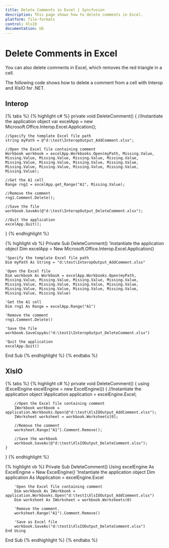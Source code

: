 ```yaml
---
title: Delete Comments in Excel | Syncfusion
description: This page shows how to delete comments in Excel.
platform: file-formats
control: XlsIO
documentation: UG
---
```


# Delete Comments in Excel

You can also delete comments in Excel, which removes the red triangle in a cell.

The following code shows how to delete a comment from a cell with Interop and XlsIO for .NET.

## Interop

{% tabs %}
{% highlight c# %}
private void DeleteComment()
{
    //Instantiate the application object
    var excelApp = new Microsoft.Office.Interop.Excel.Application();

    //Specify the template Excel file path
    string myPath = @"d:\test\InteropOutput_AddComment.xlsx";

    //Open the Excel file containing comment
    Workbook workbook = excelApp.Workbooks.Open(myPath, Missing.Value, Missing.Value, Missing.Value, Missing.Value, Missing.Value, Missing.Value, Missing.Value, Missing.Value, Missing.Value, Missing.Value, Missing.Value, Missing.Value, Missing.Value, Missing.Value);

    //Get the A1 cell
    Range rng1 = excelApp.get_Range("A1", Missing.Value);

    //Remove the comment
    rng1.Comment.Delete();

    //Save the file
    workbook.SaveAs(@"d:\test\InteropOutput_DeleteComment.xlsx");

    //Quit the application
    excelApp.Quit();
}
{% endhighlight %}

{% highlight vb %}
Private Sub DeleteComment()
    'Instantiate the application object
    Dim excelApp = New Microsoft.Office.Interop.Excel.Application()

    'Specify the template Excel file path
    Dim myPath As String = "d:\test\InteropOutput_AddComment.xlsx"

    'Open the Excel file
    Dim workbook As Workbook = excelApp.Workbooks.Open(myPath, Missing.Value, Missing.Value, Missing.Value, Missing.Value, Missing.Value, Missing.Value, Missing.Value, Missing.Value, Missing.Value, Missing.Value, Missing.Value, Missing.Value, Missing.Value, Missing.Value)

    'Get the A1 cell
    Dim rng1 As Range = excelApp.Range("A1")

    'Remove the comment
    rng1.Comment.Delete()

    'Save the file
    workbook.SaveCopyAs("d:\test1\InteropOutput_DeleteComment.xlsx")

    'Quit the application
    excelApp.Quit()
End Sub
{% endhighlight %}
{% endtabs %}

## XlsIO

{% tabs %}
{% highlight c# %}
private void DeleteComment()
{
    using (ExcelEngine excelEngine = new ExcelEngine())
    {
        //Instantiate the application object
        IApplication application = excelEngine.Excel;

        //Open the Excel file containing comment
        IWorkbook workbook = application.Workbooks.Open(@"d:\test\XlsIOOutput_AddComment.xlsx");
        IWorksheet worksheet = workbook.Worksheets[0];

        //Remove the comment
        worksheet.Range["A1"].Comment.Remove();

        //Save the workbook
        workbook.SaveAs(@"d:\test\XlsIOOutput_DeleteComment.xlsx");
    }
}
{% endhighlight %}

{% highlight vb %}
Private Sub DeleteComment()
    Using excelEngine As ExcelEngine = New ExcelEngine()
        'Instantiate the application object
        Dim application As IApplication = excelEngine.Excel

        'Open the Excel file containing comment
        Dim workbook As IWorkbook = application.Workbooks.Open("d:\test1\XlsIOOutput_AddComment.xlsx")
        Dim worksheet As IWorksheet = workbook.Worksheets(0)

        'Remove the comment.
        worksheet.Range("A1").Comment.Remove()

        'Save as Excel file
        workbook.SaveAs("d:\test1\XlsIOOutput_DeleteComment.xlsx")
    End Using
End Sub
{% endhighlight %}
{% endtabs %}
